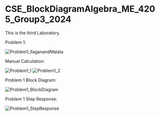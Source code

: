 # CSE_BlockDiagramAlgebra_ME_4205_Group3_2024
This is the third Laboratory.

Problem 1:

![Problem1_IlaganandMalata](https://github.com/GlennCVI/CSE_BlockDiagramAlgebra_ME_4205_Group3_2024/assets/159398382/2c12a130-f866-4e46-8aa8-0bf5bd69fc49)

Manual Calculation:

![Problem1_1](https://github.com/GlennCVI/CSE_BlockDiagramAlgebra_ME_4205_Group3_2024/assets/159398382/883e1614-8283-4252-ba5f-d7b82a161419)
![Problem1_2](https://github.com/GlennCVI/CSE_BlockDiagramAlgebra_ME_4205_Group3_2024/assets/159398382/c67633a5-22b7-4093-bb05-74d347985ca2)

Problem 1 Block Diagram:

![Problem1_BlockDiagram](https://github.com/GlennCVI/CSE_BlockDiagramAlgebra_ME_4205_Group3_2024/assets/159398382/d405637c-5018-48d0-8875-8bc90d7e16e1)

Problem 1 Step Response:

![Problem1_StepResponse](https://github.com/GlennCVI/CSE_BlockDiagramAlgebra_ME_4205_Group3_2024/assets/159398382/368c049b-97a3-4ded-a9db-725bf70c45d1)
